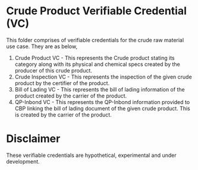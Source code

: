 # Crude Product Verifiable Credential (VC)

This folder comprises of verifiable credentials for the crude raw material use case. They are as below,

1. Crude Product VC - This represents the Crude product stating its category along with its physical and chemical specs created by the producer of this crude product.
2. Crude Inspection VC - This represents the inspection of the given crude product by the certifier of the product.
3. Bill of Lading VC - This represents the bill of lading information of the product created by the carrier of the product.
4. QP-Inbond VC - This represents the QP-Inbond information provided to CBP linking the bill of lading document of the given crude product. This is created by the carrier of the product.

# Disclaimer

These verifiable credentials are hypothetical, experimental and under development.
